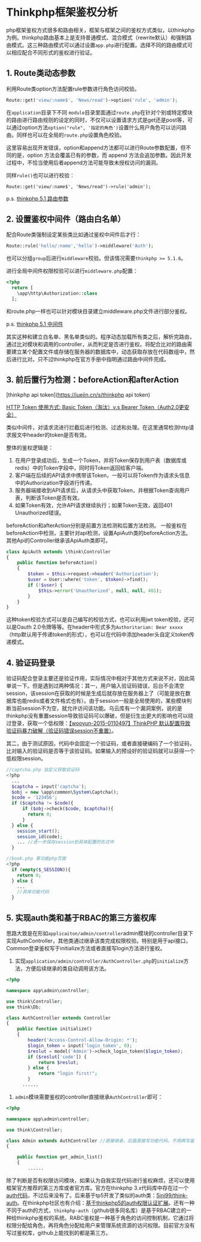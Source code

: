 # Thinkphp框架鉴权分析

php框架鉴权方式很多和路由相关，框架与框架之间的鉴权方式类似，以thinkphp为例。thinkphp路由基本上是支持普通模式、混合模式（rewrite默认）和强制路由模式。这三种路由模式可以通过设置`app.php`进行配置。选择不同的路由模式可以相应配合不同形式的鉴权进行验证。

## 1. Route类动态参数

利用Route类option方法配置rule参数进行角色访问校验。

```php
Route::get('view/:name$', 'News/read')->option('rule', 'admin');
```

在`application`目录下不同 `module`目录里面通过`route.php`在针对个别或特定模块的路由进行路由规则的设定的同时，不仅可以设置请求方式是get还是post等，可以通过option方法`option("rule", '指定的角色')`设置什么用户角色可以访问路由。同样也可以在全局的`route.php`设置角色校验。

这里容易出现开发错误，option和append方法都可以进行Route参数配置，但不同的是，option 方法会覆盖已有的参数，而 append 方法会追加参数。因此开发过程中，不恰当使用后者append方法可能导致未授权访问的漏洞。

同样`rule()`也可以进行校验：

```
Route::get('view/:name$', 'News/read')->rule('admin');
```

p.s. [thinkphp 5.1 路由参数](https://www.kancloud.cn/manual/thinkphp5_1/353965)

## 2. 设置鉴权中间件（路由白名单）

配合Route类强制设定某些类比如通过鉴权中间件后才行：

```php
Route::rule('hello/:name','hello')->middleware('Auth');
```

也可以分组`group`后进行`middleware`校验。但该情况需要`thinkphp >= 5.1.6`。

进行全局中间件权限校验可以进行`middleware.php`配置：

```php
<?php
  return [
    \app\http\Authorization::class
  ];
```

和route.php一样也可以针对模块目录建立middleware.php文件进行部分鉴权。

p.s. [thinkphp 5.1 中间件](https://www.kancloud.cn/manual/thinkphp5_1/564279)

其实这种和建立白名单、黑名单类似的。程序动态加载所有类之后，解析完路由，通过比对模块和调用的controller，从而判定是否进行鉴权。将配合比对的路由需要建立某个配置文件或存储在服务器的数据库中，动态获取存放在代码数组中，然后进行比对。只不过thinkphp在官方手册中指明通过路由中间件完成。

## 3. 前后置行为检测：beforeAction和afterAction

[thinkphp api token](https://juejin.cn/s/thinkphp api token)

[HTTP Token 使用方式: Basic Token（淘汰）v.s Bearer Token（Auth2.0更安全）](https://xiang753017.gitbook.io/zixiang-blog/security/http-token-shi-yong-fang-shi-basic-token-v.s-bearer-token)

类似中间件，对请求流进行拦截后进行检测、过滤和处理。在这里通常检测http请求报文中header的token是否有效。

整体的鉴权逻辑是：

1. 在用户登录成功后，生成一个Token，并将Token保存到用户表（数据库或redis）中的Token字段中，同时将Token返回给客户端。
2. 客户端在后续的API请求中携带该Token，一般可以将Token作为请求头信息中的Authorization字段进行传递。
3. 服务器端接收到API请求后，从请求头中获取Token，并根据Token查询用户表，判断该Token是否有效。
4. 如果Token有效，允许API请求继续执行；如果Token无效，返回401 Unauthorized错误。

beforeAction和afterAction分别是前置方法检测和后置方法检测。 一般鉴权在beforeAction中检测，主要针对api检测，设置ApiAuth类的beforeAction方法。其他Api的Controller继承该ApiAuth类即可。

```php
class ApiAuth extends \think\Controller
{
    public function beforeAction()
    {
        $token = $this->request->header('Authorization');
        $user = User::where('token', $token)->find();
        if (!$user) {
            $this->error('Unauthorized', null, null, 401);
        }
    }
}
```

这种token校验方式可以是自己编写的校验方式，也可以利用jwt token校验，还可以是Oauth 2.0令牌等等。在header中形式多为`Authoritarian: Bear xxxxx`（http默认用于传递token的形式），也可以在代码中添加header头自定义token传递模式。

## 4. 验证码登录

验证码配合登录主要还是验证作用，实际情况中相对于其他方式来说不对，因此简单说一下。但是遇到过两种情况：其一，用户输入验证码错误，后台不会清空session，该session在获取的时候是生成后就存放在服务器上了（可能是放在数据库也能redis或者文件格式也有）。由于session一般是全局使用的，某些模块判断当前session不为空，就允许访问该功能。乌云库有一个漏洞案例，说的是thinkphp没有重置session导致验证码可以爆破，但是衍生出更大的影响也可以绕过登录，获取一个低权限：[【wooyun-2015-0110497】ThinkPHP 默认配置导致验证码暴力破解（验证码错误session不重置）](https://wy.zone.ci/bug_detail.php?wybug_id=wooyun-2015-0110497)。

其二，由于测试原因，代码中会固定一个验证码，或者直接硬编码了一个验证码，比对输入的验证码是否等于该验证码。如果输入的预设好的验证码就可以获得一个低权限session。

```php
//captcha.php 自定义获取验证码
<?php
  ...
  $captcha = input('captcha');
  $obj = new \app\common\System\Captcha();
  $code = '123456';  
  if ($captcha != $code){
      if ($obj->check($code, $captcha)){
        return 0;
      }
  } else {
    session_start();
    session_id(code);
    ... //进一步保存session到具体配置的形式中
  }

//book.php 某功能php页面
<?php 
  if (empty($_SESSION)){
    return 0;
  } else {
    ...
    //具体功能代码
  }
```

## 5. 实现auth类和基于RBAC的第三方鉴权库

思路大致是在形如`applicaiton/admin/controller`admin模块的controller目录下实现AuthController，其他类通过继承该类完成权限校验。特别是用于api接口，Common登录鉴权写于initialize方法或者直接写login方法进行鉴权。

1. 实现`application/admin/controller/AuthController.php`的`initialize`方法，方便后续继承的类自动调用该方法。

```php
<?php

namespace app\admin\controller;

use think\Controller;
use think\Db;

class AuthController extends Controller
{
    public function initialize()
    {
        header('Access-Control-Allow-Origin: *');
        $login_token = input('login_token', 0);
        $reslut = model('Admin')->check_login_token($login_token);
        if ($reslut['code']) {
            return $reslut;
        } else {
            return "login first!";              
        }
      ......
```

1. `admin`模块需要鉴权的controller直接继承`AuthController`即可：

```php
<?php

namespace app\admin\controller;

use think\Controller;

class Admin extends AuthController //直接继承，后面直接写功能代码。不用再写鉴权代码
{

    public function get_admin_list()
    {
        ......
```

除了判断是否有权限访问模块，如果认为自我实现代码进行鉴权麻烦，还可以使用框架官方推荐的第三方库或者官方库。官方在thinkphp 3.x代码库中存在过一个[auth代码](https://github.com/top-think/thinkphp/blob/master/ThinkPHP/Library/Think/Auth.class.php)，不过后来没有了。后来基于tp5开发了类似的auth类：[5ini99/think-auth](https://github.com/5ini99/think-auth)。在thinkphp社区也有介绍：[基于thinkphp5的auth权限认证扩展](https://www.thinkphp.cn/extend/873.html)。还有一种不同于auth的方式，`thinkphp-auth`（github很多同名库）是基于RBAC建立的一种给thinkphp鉴权的系统。RABC鉴权是一种基于角色的访问控制机制，它通过将权限分配给角色，再将角色分配给用户来管理系统资源的访问权限。目前官方没有写过鉴权库，github上能找到的都是第三方。
